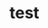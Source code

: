 # test   
     
      
           
          
               
              
       
      
    
      
 
